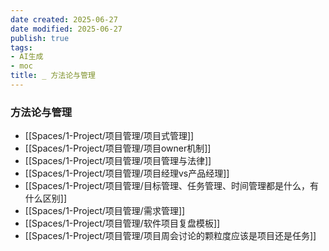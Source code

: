 ```yaml
---
date created: 2025-06-27
date modified: 2025-06-27
publish: true
tags:
- AI生成
- moc
title: _ 方法论与管理
---
```

### 方法论与管理

- [[Spaces/1-Project/项目管理/项目式管理]]
- [[Spaces/1-Project/项目管理/项目owner机制]]
- [[Spaces/1-Project/项目管理/项目管理与法律]]
- [[Spaces/1-Project/项目管理/项目经理vs产品经理]]
- [[Spaces/1-Project/项目管理/目标管理、任务管理、时间管理都是什么，有什么区别]]
- [[Spaces/1-Project/项目管理/需求管理]]
- [[Spaces/1-Project/项目管理/软件项目复盘模板]]
- [[Spaces/1-Project/项目管理/项目周会讨论的颗粒度应该是项目还是任务]]
